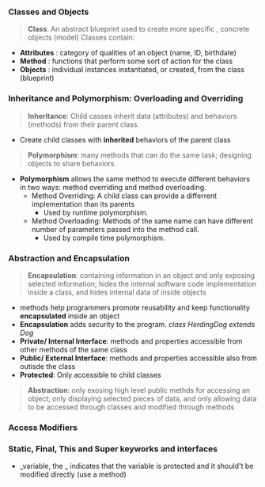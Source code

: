 ### Classes and Objects
> **Class**: An abstract blueprint used to create more specific , concrete objects (model) 
Classes contain:
- **Attributes** : category of qualities of an object (name, ID, birthdate)
- **Method** : functions that perform some sort of action for the class
- **Objects** : individual instances instantiated, or created, from the class (blueprint)

### Inheritance and Polymorphism: Overloading and Overriding
> **Inheritance**: Child casses inherit data (attributes) and behaviors (methods) from their parent class.
- Create child classes with **inherited** behaviors of the parent class
> **Polymorphism**: many methods that can do the same task; designing objects to share behaviors
- **Polymorphism** allows the same method to execute different behaviors in two ways: method overriding and method overloading.
  - Method Overriding: A child class can provide a differrent implementation than its parents
    - Used by runtime polymorphism. 
  - Method Overloading: Methods of the same name can have different number of parameters passed into the method call. 
    - Used by compile time polymorphism.

### Abstraction and Encapsulation
> **Encapsulation**: containing information in an object and only exposing selected information; hides the internal software code implementation inside a class, and hides internal data of inside objects
- methods help programmers promote reusability and keep functionality **encapsulated** inside an object
- **Encapsulation** adds security to the program.
*class HerdingDog extends Dog*
- **Private/ Internal Interface**: methods and properties accessible from other methods of the same class
- **Public/ External Interface**: methods and properties accessible also from outisde the class
- **Protected**: Only accessible to child classes
> **Abstraction**: only exosing high level public methds for accessing an object; only displaying selected pieces of data, and only allowing data to be accessed through classes and modified through methods

### Access Modifiers


### Static, Final, This and Super keyworks and interfaces
- _variable, the _ indicates that the variable is protected and it should't be modified directly (use a method)
